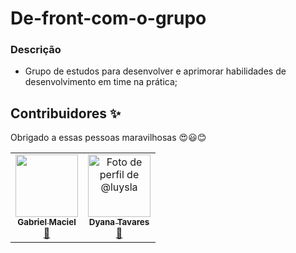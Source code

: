 # De-front-com-o-grupo

### Descrição

- Grupo de estudos para desenvolver e aprimorar habilidades de desenvolvimento em time na prática;

## Contribuidores ✨

Obrigado a essas pessoas maravilhosas :heart_eyes::smiley::blush:

<table>
  <tr>
    <td align="center"><a href="https://github.com/Nixoff" target="blank"><img src="https://avatars0.githubusercontent.com/u/56452984?s=460&u=c5b9d9097f1fc873b414ae1ac6ee107af2f84034&v=4" width="100" alt=""/><br /><sub><b>Gabriel Maciel</b></sub></a><br /><a href="https://github.com/all-contributors/all-contributors/commits?author=Nixoff" title="Documentation">📖</a></td> 
    <td align="center"><a href="https://github.com/luysla" target="_blank"><img src="https://avatars2.githubusercontent.com/u/19508155?s=400&u=9c83526e2f9f022a7f8b901b4b51210bd3b6aaaa&v=4" width="100" alt="Foto de perfil de @luysla"/><br /><sub><b>Dyana Tavares</b></sub></a><br /><a href="https://github.com/all-contributors/all-contributors/commits?author=luysla" title="Documentation">📖</a></td> 
  </tr>
</table>
